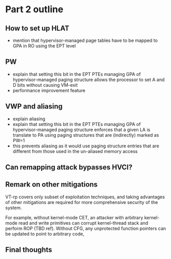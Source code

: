 



# Part 2 outline

## How to set up HLAT
- mention that hypervisor-managed page tables have to be mapped to GPA in RO using the EPT level

## PW
- explain that setting this bit in the EPT PTEs managing GPA of hypervisor-managed paging structure allows the processor to set A and D bits without causing VM-exit
- performance improvement feature

## VWP and aliasing
- explain aliasing
- explain that setting this bit in the EPT PTEs managing GPA of hypervisor-managed paging structure enforces that a given LA is translate to PA using paging structures that are (indirectly) marked as PW=1
- this prevents aliasing as it would use paging structure entries that are different from those used in the un-aliased memory access


## Can remapping attack bypasses HVCI?

## Remark on other mitigations

VT-rp covers only subset of exploitation techniques, and taking advantages of other mitigations are required for more comprehensive security of the system.

For example, without kernel-mode CET, an attacker with arbitrary kernel-mode read and write primitives can corrupt kernel-thread stack and perform ROP (TBD ref). Without CFG, any unprotected function pointers can be updated to point to arbitrary code,


## Final thoughts





